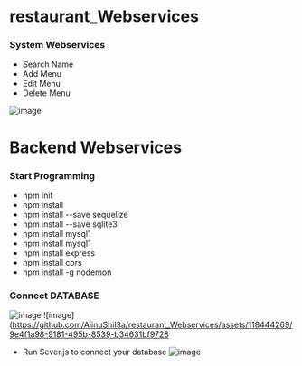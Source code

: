 # restaurant_Webservices
### System Webservices
- Search Name
- Add Menu
- Edit Menu
- Delete Menu

![image](https://github.com/AiinuShil3a/restaurant_Webservices/assets/118444269/40bc6e5e-c0ac-48f6-ab49-955f9d6e4443)

# Backend Webservices
### Start Programming
- npm init
- npm install
- npm install --save sequelize
- npm install --save sqlite3
- npm install mysql1
- npm install mysql1
- npm install express
- npm install cors
- npm install -g nodemon

### Connect DATABASE
![image](https://github.com/AiinuShil3a/restaurant_Webservices/assets/118444269/ae42f381-2a67-4a3d-accd-f0cf98a5c704)
![image](https://github.com/AiinuShil3a/restaurant_Webservices/assets/118444269/9e4f1a98-9181-495b-8539-b34631bf9728
- Run Sever.js to connect your database
![image](https://github.com/AiinuShil3a/restaurant_Webservices/assets/118444269/5777ab8c-3d2d-4dd1-b4cc-157f34cf02dd)


